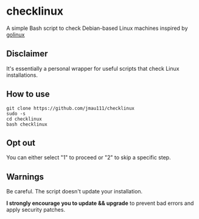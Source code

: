 # checklinux

A simple Bash script to check Debian-based Linux machines inspired by [golinux](https://github.com/jmau111/golinux)

## Disclaimer

It's essentially a personal wrapper for useful scripts that check Linux installations.

## How to use

```
git clone https://github.com/jmau111/checklinux
sudo -s
cd checklinux
bash checklinux
```

## Opt out

You can either select "1" to proceed or "2" to skip a specific step.

## Warnings

Be careful. The script doesn't update your installation.

**I strongly encourage you to update && upgrade** to prevent bad errors and apply security patches.
